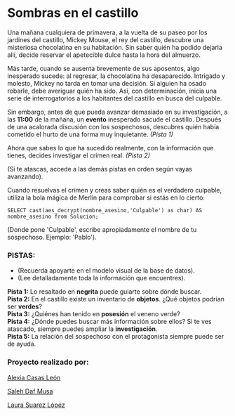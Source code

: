 <h1>Sombras en el castillo</h1>

Una mañana cualquiera de primavera, a la vuelta de su paseo por los jardines del castillo, Mickey Mouse, el rey del castillo, descubre una misteriosa chocolatina en su habitación. Sin saber quién ha podido dejarla allí, decide reservar el apetecible dulce hasta la hora del almuerzo.

Más tarde, cuando se ausenta brevemente de sus aposentos, algo inesperado sucede: al regresar, la chocolatina ha desaparecido. Intrigado y molesto, Mickey no tarda en tomar una decisión. Si alguien ha osado robarle, debe averiguar quién ha sido. Así, con determinación, inicia una serie de interrogatorios a los habitantes del castillo en busca del culpable.

Sin embargo, antes de que pueda avanzar demasiado en su investigación, a las <b>11:00</b> de la mañana, un <b>evento</b> inesperado sacude el castillo. Después de una acalorada discusión con los sospechosos, descubres quién había cometido el hurto de una forma muy inquietante. *(Pista 1)*

Ahora que sabes lo que ha sucedido realmente, con la información que tienes, decides investigar el crimen real. *(Pista 2)*

(Si te atascas, accede a las demás pistas en orden según vayas avanzando).

Cuando resuelvas el crimen y creas saber quién es el verdadero culpable, utiliza la bola mágica de Merlín para comprobar si estás en lo cierto:


    SELECT cast(aes_decrypt(nombre_asesino,'Culpable') as char) AS nombre_asesino from Solucion;

(Donde pone 'Culpable', escribe apropiadamente el nombre de tu sospechoso. Ejemplo: 'Pablo').
<h3><b>PISTAS:</b></h3> <ul> <li>(Recuerda apoyarte en el modelo visual de la base de datos).</li> <li>(Lee detalladamente toda la información que encuentres).</li> </ul>

<b>Pista 1:</b> Lo resaltado en <b>negrita</b> puede guiarte sobre dónde buscar.<br> <b>Pista 2:</b> En el castillo existe un inventario de <b>objetos</b>. ¿Qué objetos podrían ser <b>verdes</b>?<br> <b>Pista 3:</b> ¿Quiénes han tenido en <b>posesión</b> el veneno verde?<br> <b>Pista 4:</b> ¿Dónde puedes buscar más información sobre ellos? Si te ves atascado, siempre puedes ampliar la <b>investigación</b>.<br> <b>Pista 5:</b> La relación del sospechoso con el protagonista siempre puede ser de ayuda.

<h3>Proyecto realizado por:</h3>

<a href="https://github.com/AlexiaCassLe">Alexia Casas León</a>

<a href="https://github.com/SalehDM">Saleh Daf Musa</a>

<a href="https://github.com/LAUSUALOP">Laura Suarez López</a>
